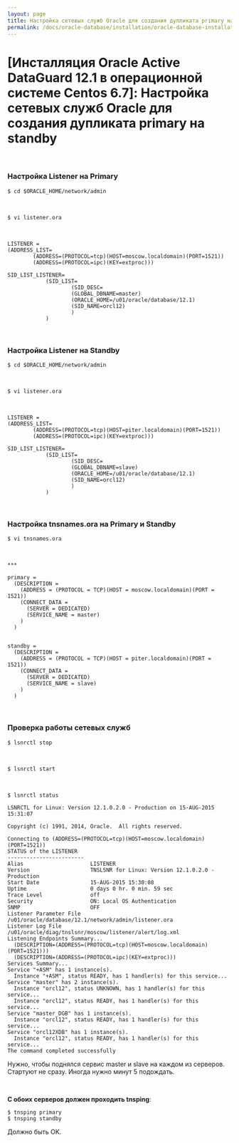 ```yaml
---
layout: page
title: Настройка сетевых служб Oracle для создания дупликата primary на standby
permalink: /docs/oracle-database/installation/oracle-database-installation/distributed/dataguard/linux/6.7/oracle/12.1/setup-oracle-network-services/
---
```


# [Инсталляция Oracle Active DataGuard 12.1 в операционной системе Centos 6.7]: Настройка сетевых служб Oracle для создания дупликата primary на standby


<br/>



### Настройка Listener на Primary


<!--

Наверное нужно создавать листенер на GRID_HOME а не $ORACLE_HOME

    $ cd $GRID_HOME/network/admin

<br/>

    $ cp listener.ora listener.ora.bkp

-->

	$ cd $ORACLE_HOME/network/admin

<br/>

	$ vi listener.ora

<br/>

	LISTENER =
	(ADDRESS_LIST=
			(ADDRESS=(PROTOCOL=tcp)(HOST=moscow.localdomain)(PORT=1521))
			(ADDRESS=(PROTOCOL=ipc)(KEY=extproc)))

	SID_LIST_LISTENER=
				(SID_LIST=
						(SID_DESC=
						(GLOBAL_DBNAME=master)
						(ORACLE_HOME=/u01/oracle/database/12.1)
						(SID_NAME=orcl12)
						)
				)

<br/>

### Настройка Listener на Standby

	$ cd $ORACLE_HOME/network/admin

<br/>

	$ vi listener.ora

<br/>

	LISTENER =
	(ADDRESS_LIST=
			(ADDRESS=(PROTOCOL=tcp)(HOST=piter.localdomain)(PORT=1521))
			(ADDRESS=(PROTOCOL=ipc)(KEY=extproc)))

	SID_LIST_LISTENER=
				(SID_LIST=
						(SID_DESC=
						(GLOBAL_DBNAME=slave)
						(ORACLE_HOME=/u01/oracle/database/12.1)
						(SID_NAME=orcl12)
						)
				)

<br/>

### Настройка tnsnames.ora на Primary и Standby


	$ vi tnsnames.ora

<br/>

	***

	primary =
	  (DESCRIPTION =
	    (ADDRESS = (PROTOCOL = TCP)(HOST = moscow.localdomain)(PORT = 1521))
	    (CONNECT_DATA =
	      (SERVER = DEDICATED)
	      (SERVICE_NAME = master)
	    )
	  )


	standby =
	  (DESCRIPTION =
	    (ADDRESS = (PROTOCOL = TCP)(HOST = piter.localdomain)(PORT = 1521))
	    (CONNECT_DATA =
	      (SERVER = DEDICATED)
	      (SERVICE_NAME = slave)
	    )
	  )


<br/>

### Проверка работы сетевых служб

	$ lsnrctl stop

<br/>

	$ lsnrctl start

<br/>

	$ lsnrctl status

	LSNRCTL for Linux: Version 12.1.0.2.0 - Production on 15-AUG-2015 15:31:07

	Copyright (c) 1991, 2014, Oracle.  All rights reserved.

	Connecting to (ADDRESS=(PROTOCOL=tcp)(HOST=moscow.localdomain)(PORT=1521))
	STATUS of the LISTENER
	------------------------
	Alias                     LISTENER
	Version                   TNSLSNR for Linux: Version 12.1.0.2.0 - Production
	Start Date                15-AUG-2015 15:30:08
	Uptime                    0 days 0 hr. 0 min. 59 sec
	Trace Level               off
	Security                  ON: Local OS Authentication
	SNMP                      OFF
	Listener Parameter File   /u01/oracle/database/12.1/network/admin/listener.ora
	Listener Log File         /u01/oracle/diag/tnslsnr/moscow/listener/alert/log.xml
	Listening Endpoints Summary...
	  (DESCRIPTION=(ADDRESS=(PROTOCOL=tcp)(HOST=moscow.localdomain)(PORT=1521)))
	  (DESCRIPTION=(ADDRESS=(PROTOCOL=ipc)(KEY=extproc)))
	Services Summary...
	Service "+ASM" has 1 instance(s).
	  Instance "+ASM", status READY, has 1 handler(s) for this service...
	Service "master" has 2 instance(s).
	  Instance "orcl12", status UNKNOWN, has 1 handler(s) for this service...
	  Instance "orcl12", status READY, has 1 handler(s) for this service...
	Service "master_DGB" has 1 instance(s).
	  Instance "orcl12", status READY, has 1 handler(s) for this service...
	Service "orcl12XDB" has 1 instance(s).
	  Instance "orcl12", status READY, has 1 handler(s) for this service...
	The command completed successfully


Нужно, чтобы поднялся сервис master и slave на каждом из серверов. Стартуют не сразу. Иногда нужно минут 5 подождать.

<br/>

**С обоих серверов должен проходить tnsping**:

	$ tnsping primary
	$ tnsping standby

Должно быть OK.
